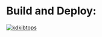 # Build and Deploy:
[![kdkibtops](https://circleci.com/gh/kdkibtops/hosting_fullstack_application.svg?style=svg)](https://app.circleci.com/pipelines/github/kdkibtops)
